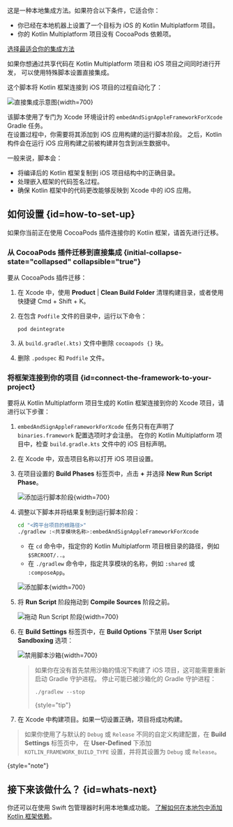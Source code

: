 [//]: # (title: 直接集成)

<tldr>
   这是一种本地集成方法。如果符合以下条件，它适合你：<br/>

   * 你已经在本地机器上设置了一个目标为 iOS 的 Kotlin Multiplatform 项目。
   * 你的 Kotlin Multiplatform 项目没有 CocoaPods 依赖项。<br/>
   
   [选择最适合你的集成方法](multiplatform-ios-integration-overview.md)
</tldr>

如果你想通过共享代码在 Kotlin Multiplatform 项目和 iOS 项目之间同时进行开发，
可以使用特殊脚本设置直接集成。

这个脚本将 Kotlin 框架连接到 iOS 项目的过程自动化了：

![直接集成示意图](direct-integration-scheme.svg){width=700}

该脚本使用了专门为 Xcode 环境设计的 `embedAndSignAppleFrameworkForXcode` Gradle 任务。  
在设置过程中，你需要将其添加到 iOS 应用构建的运行脚本阶段。
之后，Kotlin 构件会在运行 iOS 应用构建之前被构建并包含到派生数据中。

一般来说，脚本会：

* 将编译后的 Kotlin 框架复制到 iOS 项目结构中的正确目录。
* 处理嵌入框架的代码签名过程。
* 确保 Kotlin 框架中的代码更改能够反映到 Xcode 中的 iOS 应用。

## 如何设置 {id=how-to-set-up}

如果你当前正在使用 CocoaPods 插件连接你的 Kotlin 框架，请首先进行迁移。

### 从 CocoaPods 插件迁移到直接集成 {initial-collapse-state="collapsed" collapsible="true"}

要从 CocoaPods 插件迁移：

1. 在 Xcode 中，使用 **Product** | **Clean Build Folder** 清理构建目录，或者使用快捷键 
   <shortcut>Cmd + Shift + K</shortcut>。
2. 在包含 `Podfile` 文件的目录中，运行以下命令：

    ```none
   pod deintegrate
   ```

3. 从 `build.gradle(.kts)` 文件中删除 `cocoapods {}` 块。
4. 删除 `.podspec` 和 `Podfile` 文件。

### 将框架连接到你的项目 {id=connect-the-framework-to-your-project}

要将从 Kotlin Multiplatform 项目生成的 Kotlin 框架连接到你的 Xcode 项目，请进行以下步骤：

1. `embedAndSignAppleFrameworkForXcode` 任务只有在声明了 `binaries.framework` 配置选项时才会注册。
   在你的 Kotlin Multiplatform 项目中，检查 `build.gradle.kts` 文件中的 iOS 目标声明。
2. 在 Xcode 中，双击项目名称以打开 iOS 项目设置。
3. 在项目设置的 **Build Phases** 标签页中，点击 **+** 并选择 **New Run Script Phase**。

   ![添加运行脚本阶段](xcode-run-script-phase-1.png){width=700}

4. 调整以下脚本并将结果复制到运行脚本阶段：

   ```bash
   cd "<跨平台项目的根路径>"
   ./gradlew :<共享模块名称>:embedAndSignAppleFrameworkForXcode 
   ```

   * 在 `cd` 命令中，指定你的 Kotlin Multiplatform 项目根目录的路径，例如 `$SRCROOT/..`。
   * 在 `./gradlew` 命令中，指定共享模块的名称，例如 `:shared` 或 `:composeApp`。

   ![添加脚本](xcode-run-script-phase-2.png){width=700}

5. 将 **Run Script** 阶段拖动到 **Compile Sources** 阶段之前。

   ![拖动 Run Script 阶段](xcode-run-script-phase-3.png){width=700}

6. 在 **Build Settings** 标签页中，在 **Build Options** 下禁用 **User Script Sandboxing** 选项：

   ![禁用脚本沙箱](disable-sandboxing-in-xcode-project-settings.png){width=700}

   > 如果你在没有首先禁用沙箱的情况下构建了 iOS 项目，这可能需要重新启动 Gradle 守护进程。
   > 停止可能已被沙箱化的 Gradle 守护进程：
   > ```shell  
   > ./gradlew --stop  
   > ```
   >
   > {style="tip"}

7. 在 Xcode 中构建项目。如果一切设置正确，项目将成功构建。

> 如果你使用了与默认的 `Debug` 或 `Release` 不同的自定义构建配置，在 **Build Settings** 标签页中，
> 在 **User-Defined** 下添加 `KOTLIN_FRAMEWORK_BUILD_TYPE` 设置，并将其设置为 `Debug` 或 `Release`。
>
{style="note"}

## 接下来该做什么？ {id=whats-next}

你还可以在使用 Swift 包管理器时利用本地集成功能。
[了解如何在本地包中添加 Kotlin 框架依赖](multiplatform-spm-local-integration.md)。